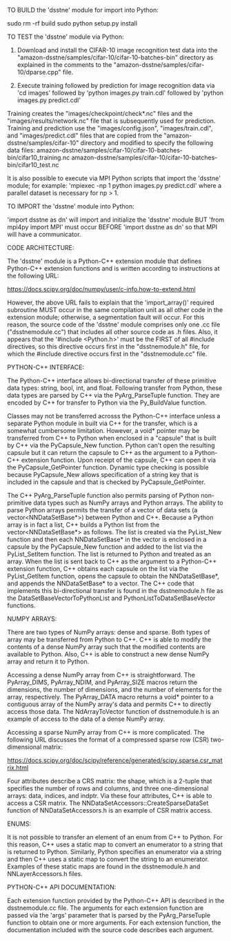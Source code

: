 TO BUILD the 'dsstne' module for import into Python:

sudo rm -rf build
sudo python setup.py install


TO TEST the 'dsstne' module via Python:

1. Download and install the CIFAR-10 image recognition test data into the "amazon-dsstne/samples/cifar-10/cifar-10-batches-bin"
   directory as explained in the comments to the "amazon-dsstne/samples/cifar-10/dparse.cpp" file.

2. Execute training followed by prediction for image recognition data via
   'cd images' followed by 'python images.py train.cdl' followed by 'python images.py predict.cdl'

Training creates the "images/checkpoint/check*.nc" files and the "images/results/network.nc" file that is subsequently used
for prediction. Training and prediction use the "images/config.json", "images/train.cdl", and "images/predict.cdl" files
that are copied from the "amazon-dsstne/samples/cifar-10" directory and modified to specify the following data files:
   amazon-dsstne/samples/cifar-10/cifar-10-batches-bin/cifar10_training.nc
   amazon-dsstne/samples/cifar-10/cifar-10-batches-bin/cifar10_test.nc

It is also possible to execute via MPI Python scripts that import the 'dsstne' module; for example:
   'mpiexec -np 1 python images.py predict.cdl' where a parallel dataset is necessary for np > 1.


TO IMPORT the 'dsstne' module into Python:

'import dsstne as dn' will import and initialize the 'dsstne' module BUT 'from mpi4py import MPI' must occur BEFORE
'import dsstne as dn' so that MPI will have a communicator.


CODE ARCHITECTURE:

The 'dsstne' module is a Python-C++ extension module that defines Python-C++ extension functions and is written according to
instructions at the following URL:

https://docs.scipy.org/doc/numpy/user/c-info.how-to-extend.html

However, the above URL fails to explain that the 'import_array()' required subroutine MUST occur in the same compilation unit
as all other code in the extension module; otherwise, a segmentation fault will occur. For this reason, the source code of the
'dsstne' module comprises only one .cc file ("dsstnemodule.cc") that includes all other source code as .h files.  Also, it
appears that the '#include <Python.h>' must be the FIRST of all #include directives, so this directive occurs first in the
"dsstnemodule.h" file, for which the #include directive occurs first in the "dsstnemodule.cc" file.


PYTHON-C++ INTERFACE:

The Python-C++ interface allows bi-directional transfer of these primitive data types: string, bool, int, and float. Following
transfer from Python, these data types are parsed by C++ via the PyArg_ParseTuple function. They are encoded by C++ for transfer
to Python via the Py_BuildValue function.

Classes may not be transferred acrosss the Python-C++ interface unless a separate Python module in built via C++ for the
transfer, which is a somewhat cumbersome limitation. However, a void* pointer may be transferred from C++ to Python when
enclosed in a "capsule" that is built by C++ via the PyCapsule_New function. Python can't open the resulting capsule but
it can return the capsule to C++ as the argument to a Python-C++ extension function. Upon receipt of the capsule, C++ can
open it via the PyCapsule_GetPointer function. Dynamic type checking is possible because PyCapsule_New allows specification
of a string key that is included in the capsule and that is checked by PyCapsule_GetPointer.

The C++ PyArg_ParseTuple function also permits parsing of Python non-primitive data types such as NumPy arrays and Python
arrays. The ability to parse Python arrays permits the transfer of a vector of data sets (a vector<NNDataSetBase*>)
between Python and C++. Because a Python array is in fact a list, C++ builds a Python list from the vector<NNDataSetBase*>
as follows. The list is created via the PyList_New function and then each NNDataSetBase* in the vector is enclosed in a
capsule by the PyCapsule_New function and added to the list via the PyList_SetItem function. The list is returned to Python
and treated as an array. When the list is sent back to C++ as the argument to a Python-C++ extension function, C++ obtains
each capsule on the list via the PyList_GetItem function, opens the capsule to obtain the NNDataSetBase*, and appends the
NNDataSetBase* to a vector. The C++ code that implements this bi-directional transfer is found in the dsstnemodule.h file
as the DataSetBaseVectorToPythonList and PythonListToDataSetBaseVector functions.


NUMPY ARRAYS:

There are two types of NumPy arrays: dense and sparse. Both types of array may be transferred from Python to C++. C++ is
able to modify the contents of a dense NumPy array such that the modified contents are available to Python. Also, C++ is
able to construct a new dense NumPy array and return it to Python.

Accessing a dense NumPy array from C++ is straightforward. The PyArray_DIMS, PyArray_NDIM, and PyArray_SIZE macros return
the dimensions, the number of dimensions, and the number of elements for the array, respectively. The PyArray_DATA macro
returns a void* pointer to a contiguous array of the NumPy array's data and permits C++ to directly access those data. The
NdArrayToVector function of dsstnemodule.h is an example of access to the data of a dense NumPy array.

Accessing a sparse NumPy array from C++ is more complicated. The following URL discusses the format of a compressed
sparse row (CSR) two-dimensional matrix:

https://docs.scipy.org/doc/scipy/reference/generated/scipy.sparse.csr_matrix.html

Four attributes describe a CRS matrix: the shape, which is a 2-tuple that specifies the number of rows and columns, and
three one-dimensional arrays: data, indices, and indptr. Via these four attributes, C++ is able to access a CSR matrix.
The NNDataSetAccessors::CreateSparseDataSet function of NNDataSetAccessors.h is an example of CSR matrix access.


ENUMS:

It is not possible to transfer an element of an enum from C++ to Python. For this reason, C++ uses a static map to
convert an enumerator to a string that is returned to Python. Similarly, Python specifies an enumerator via a string
and then C++ uses a static map to convert the string to an enumerator. Examples of these static maps are found in
the dsstnemodule.h and NNLayerAccessors.h files.


PYTHON-C++ API DOCUMENTATION:

Each extension function provided by the Python-C++ API is described in the dsstnemodule.cc file. The arguments for
each extension function are passed via the 'args' parameter that is parsed by the PyArg_ParseTuple function to obtain
one or more arguments. For each extension function, the documentation included with the source code describes each
argument.
